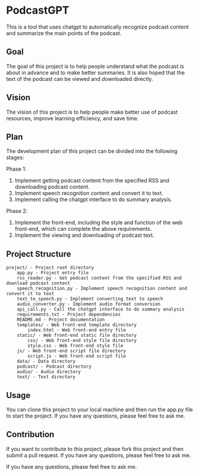 # PodcastGPT

This is a tool that uses chatgpt to automatically recognize podcast content and summarize the main points of the podcast.

## Goal

The goal of this project is to help people understand what the podcast is about in advance and to make better summaries. It is also hoped that the text of the podcast can be viewed and downloaded directly.

## Vision

The vision of this project is to help people make better use of podcast resources, improve learning efficiency, and save time.

## Plan

The development plan of this project can be divided into the following stages:

Phase 1:

1. Implement getting podcast content from the specified RSS and downloading podcast content.
2. Implement speech recognition content and convert it to text.
3. Implement calling the chatgpt interface to do summary analysis.

Phase 2:

1. Implement the front-end, including the style and function of the web front-end, which can complete the above requirements.
2. Implement the viewing and downloading of podcast text.

## Project Structure

```
project/ - Project root directory
    app.py - Project entry file
    rss_reader.py - Get podcast content from the specified RSS and download podcast content
    speech_recognition.py - Implement speech recognition content and convert it to text
    text_to_speech.py - Implement converting text to speech
    audio_converter.py - Implement audio format conversion
    api_call.py - Call the chatgpt interface to do summary analysis
    requirements.txt - Project dependencies
    README.md - Project documentation
    templates/ - Web front-end template directory
        index.html - Web front-end entry file
    static/ - Web front-end static file directory
        css/ - Web front-end style file directory
        style.css - Web front-end style file
    js/ - Web front-end script file directory
        script.js - Web front-end script file
    data/ - Data directory
    podcast/ - Podcast directory
    audio/ - Audio directory
    text/ - Text directory

```


## Usage

You can clone this project to your local machine and then run the app.py file to start the project. If you have any questions, please feel free to ask me.

## Contribution

If you want to contribute to this project, please fork this project and then submit a pull request. If you have any questions, please feel free to ask me.

If you have any questions, please feel free to ask me.

